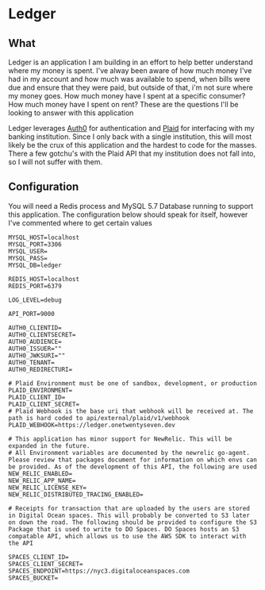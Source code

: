 # Ledger

## What

Ledger is an application I am building in an effort to help better understand where my money is spent. I've alway been aware of how much money I've had in my account and how much was available to spend, when bills were due and ensure that they were paid, but outside of that, i'm not sure where my money goes. How much money have I spent at a specific consumer? How much money have I spent on rent? These are the questions I'll be looking to answer with this application

Ledger leverages [Auth0](https://auth0.com) for authentication and [Plaid](https://plaid.com) for interfacing with my banking institution. Since I only back with a single institution, this will most likely be the crux of this application and the hardest to code for the masses. There a few gotchu's with the Plaid API that my institution does not fall into, so I will not suffer with them.

## Configuration

You will need a Redis process and MySQL 5.7 Database running to support this application. The configuration below should speak for itself, however I've commented where to get certain values

```
MYSQL_HOST=localhost
MYSQL_PORT=3306
MYSQL_USER=
MYSQL_PASS=
MYSQL_DB=ledger

REDIS_HOST=localhost
REDIS_PORT=6379

LOG_LEVEL=debug

API_PORT=9000

AUTH0_CLIENTID=
AUTH0_CLIENTSECRET=
AUTH0_AUDIENCE=
AUTH0_ISSUER=""
AUTH0_JWKSURI=""
AUTH0_TENANT=
AUTH0_REDIRECTURI=

# Plaid Environment must be one of sandbox, development, or production
PLAID_ENVIRONMENT=
PLAID_CLIENT_ID=
PLAID_CLIENT_SECRET=
# Plaid Webhook is the base uri that webhook will be received at. The path is hard coded to api/external/plaid/v1/webhook
PLAID_WEBHOOK=https://ledger.onetwentyseven.dev

# This application has minor support for NewRelic. This will be expanded in the future.
# All Environment variables are documented by the newrelic go-agent. Please review that packages document for information on which envs can be provided. As of the development of this API, the following are used
NEW_RELIC_ENABLED=
NEW_RELIC_APP_NAME=
NEW_RELIC_LICENSE_KEY=
NEW_RELIC_DISTRIBUTED_TRACING_ENABLED=

# Receipts for transaction that are uploaded by the users are stored in Digital Ocean spaces. This will probably be converted to S3 later on down the road. The following should be provided to configure the S3 Package that is used to write to DO Spaces. DO Spaces hosts an S3 compatable API, which allows us to use the AWS SDK to interact with the API

SPACES_CLIENT_ID=
SPACES_CLIENT_SECRET=
SPACES_ENDPOINT=https://nyc3.digitaloceanspaces.com
SPACES_BUCKET=
```
